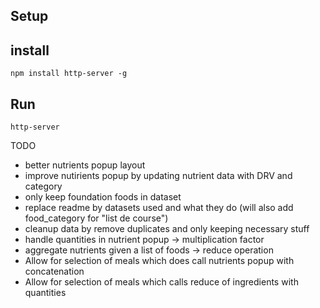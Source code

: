 
## Setup




## install

```
npm install http-server -g
```

## Run

```
http-server
```


TODO
- better nutrients popup layout
- improve nutirients popup by updating nutrient data with DRV and category
- only keep foundation foods in dataset
- replace readme by datasets used and what they do (will also add food_category for "list de course")
- cleanup data by remove duplicates and only keeping necessary stuff
- handle quantities in nutrient popup -> multiplication factor
- aggregate nutrients given a list of foods -> reduce operation
- Allow for selection of meals which does call nutrients popup with concatenation 
- Allow for selection of meals which calls reduce of ingredients with quantities